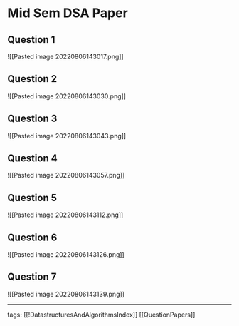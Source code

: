 # Mid Sem DSA Paper
## Question 1
![[Pasted image 20220806143017.png]]

## Question 2
![[Pasted image 20220806143030.png]]

## Question 3
![[Pasted image 20220806143043.png]]

## Question 4
![[Pasted image 20220806143057.png]]

## Question 5
![[Pasted image 20220806143112.png]]

## Question 6
![[Pasted image 20220806143126.png]]

## Question 7
![[Pasted image 20220806143139.png]]

---
tags: [[!DatastructuresAndAlgorithmsIndex]] [[QuestionPapers]]